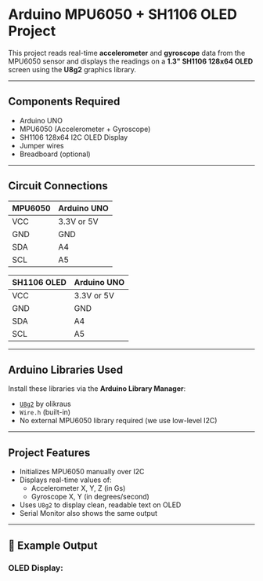 # Arduino MPU6050 + SH1106 OLED Project

This project reads real-time **accelerometer** and **gyroscope** data from the MPU6050 sensor and displays the readings on a **1.3" SH1106 128x64 OLED** screen using the **U8g2** graphics library.

---

## Components Required

- Arduino UNO
- MPU6050 (Accelerometer + Gyroscope)
- SH1106 128x64 I2C OLED Display
- Jumper wires
- Breadboard (optional)

---

## Circuit Connections

| **MPU6050** | Arduino UNO |
|-------------|-------------|
| VCC         | 3.3V or 5V  |
| GND         | GND         |
| SDA         | A4          |
| SCL         | A5          |

| **SH1106 OLED** | Arduino UNO |
|------------------|-------------|
| VCC              | 3.3V or 5V  |
| GND              | GND         |
| SDA              | A4          |
| SCL              | A5          |
---

## Arduino Libraries Used

Install these libraries via the **Arduino Library Manager**:

- [`U8g2`](https://github.com/olikraus/u8g2) by olikraus
- `Wire.h` (built-in)
- No external MPU6050 library required (we use low-level I2C)

---

## Project Features

- Initializes MPU6050 manually over I2C
- Displays real-time values of:
  - Accelerometer X, Y, Z (in Gs)
  - Gyroscope X, Y (in degrees/second)
- Uses `U8g2` to display clean, readable text on OLED
- Serial Monitor also shows the same output

---

## 🧪 Example Output

### OLED Display:
